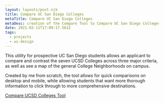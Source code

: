 ```yaml
---
layout: layouts/post.njk
title: Compare UC San Diego Colleges
metaTitle: Compare UC San Diego Colleges
metaDesc: creation of the Compare Tool to Compare UC San Diego Colleges
date: 2021-02-11T17:09:17.561Z
tags:
  - projects
  - ui-design
---
```

This utility for prospective UC San Diego students allows an applicant to compare and contrast the seven UCSD Colleges across three major criteria, as well as see a map of the general College Neighborhoods on campus.

Created by me from scratch, the tool allows for quick comparisons on desktop and mobile, while allowing students that want more thorough information to click through to more comprehensive destinations.

[Compare UCSD Colleges Tool](https://compare.ucsd.edu/)